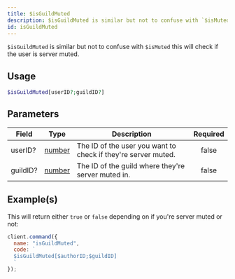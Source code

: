 ```yaml
---
title: $isGuildMuted
description: $isGuildMuted is similar but not to confuse with `$isMuted` this will check if the user is server muted.
id: isGuildMuted
---
```


`$isGuildMuted` is similar but not to confuse with `$isMuted` this will check if the user is server muted.

## Usage

```php
$isGuildMuted[userID?;guildID?]
```

## Parameters

| Field    | Type                                                                                              | Description                                                   | Required |
| -------- | ------------------------------------------------------------------------------------------------- | ------------------------------------------------------------- | :------: |
| userID?  | [number](https://developer.mozilla.org/en-US/docs/Web/JavaScript/Reference/Global_Objects/Number) | The ID of the user you want to check if they're server muted. |  false   |
| guildID? | [number](https://developer.mozilla.org/en-US/docs/Web/JavaScript/Reference/Global_Objects/Number) | The ID of the guild where they're server muted in.            |  false   |

## Example(s)

This will return either `true` or `false` depending on if you're server muted or not:

```javascript
client.command({
  name: "isGuildMuted",
  code: `
  $isGuildMuted[$authorID;$guildID]
  `
});
```
